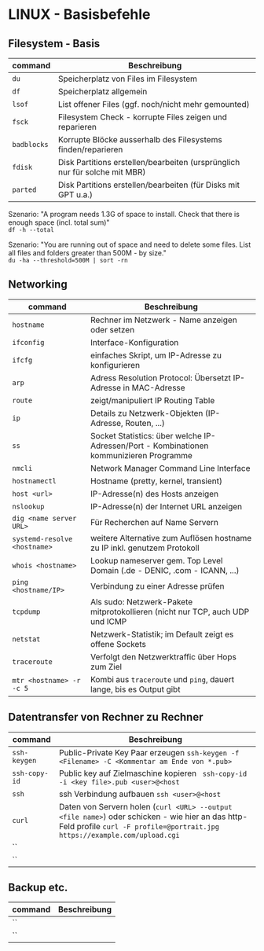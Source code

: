 # LINUX - Basisbefehle

## Filesystem - Basis
|command|Beschreibung|
|---|---|
|`du`|Speicherplatz von Files im Filesystem|
|`df`|Speicherplatz allgemein|
|`lsof`|List offener Files (ggf. noch/nicht mehr gemounted)|
|`fsck`|Filesystem Check - korrupte Files zeigen und reparieren|
|`badblocks`|Korrupte Blöcke ausserhalb des Filesystems finden/reparieren|
|`fdisk`|Disk Partitions erstellen/bearbeiten (ursprünglich nur für solche mit MBR)|
|`parted`|Disk Partitions erstellen/bearbeiten (für Disks mit GPT u.a.)|

Szenario: "A program needs 1.3G of space to install. Check that there is enough space (incl. total sum)"  
`df -h --total`

Szenario: "You are running out of space and need to delete some files. List all files and folders greater than 500M - by size."  
`du -ha --threshold=500M | sort -rn`

## Networking
|command|Beschreibung|
|---|---|
|`hostname`|Rechner im Netzwerk - Name anzeigen oder setzen |
|`ifconfig`|Interface-Konfiguration|
|`ifcfg`|einfaches Skript, um IP-Adresse zu konfigurieren|
|`arp`|Adress Resolution Protocol: Übersetzt IP-Adresse in MAC-Adresse|
|`route`|zeigt/manipuliert IP Routing Table|
|`ip`|Details zu Netzwerk-Objekten (IP-Adresse, Routen, ...)|
|`ss`|Socket Statistics: über welche IP-Adressen/Port - Kombinationen kommunizieren Programme |
|`nmcli`|Network Manager Command Line Interface|
|`hostnamectl`|Hostname (pretty, kernel, transient)|
|`host <url>`|IP-Adresse(n) des Hosts anzeigen|
|`nslookup`|IP-Adresse(n) der Internet URL anzeigen|
|`dig <name server URL>`|Für Recherchen auf Name Servern|
|`systemd-resolve <hostname>`|weitere Alternative zum Auflösen hostname zu IP inkl. genutzem Protokoll|
|`whois <hostname>`|Lookup nameserver gem. Top Level Domain (.de - DENIC, .com - ICANN, ...)|
|`ping <hostname/IP>`|Verbindung zu einer Adresse prüfen|
|`tcpdump`|Als sudo: Netzwerk-Pakete mitprotokollieren (nicht nur TCP, auch UDP und ICMP|
|`netstat`|Netzwerk-Statistik; im Default zeigt es offene Sockets|
|`traceroute`|Verfolgt den Netzwerktraffic über Hops zum Ziel|
|`mtr <hostname> -r -c 5`|Kombi aus `traceroute` und `ping`, dauert lange, bis es Output gibt|

## Datentransfer von Rechner zu Rechner
|command|Beschreibung|
|---|---|
|`ssh-keygen`|Public-Private Key Paar erzeugen `ssh-keygen -f <Filename> -C <Kommentar am Ende von *.pub>`|
|`ssh-copy-id`|Public key auf Zielmaschine kopieren ` ssh-copy-id -i <key file>.pub <user>@<host`|
|`ssh`|ssh Verbindung aufbauen `ssh <user>@<host`|
|`curl`|Daten von Servern holen (`curl <URL> --output <file name>`) oder schicken - wie hier an das http-Feld profile `curl -F profile=@portrait.jpg https://example.com/upload.cgi`|
|``||
|``||

## Backup etc.
|command|Beschreibung|
|---|---|
|``||
|``||